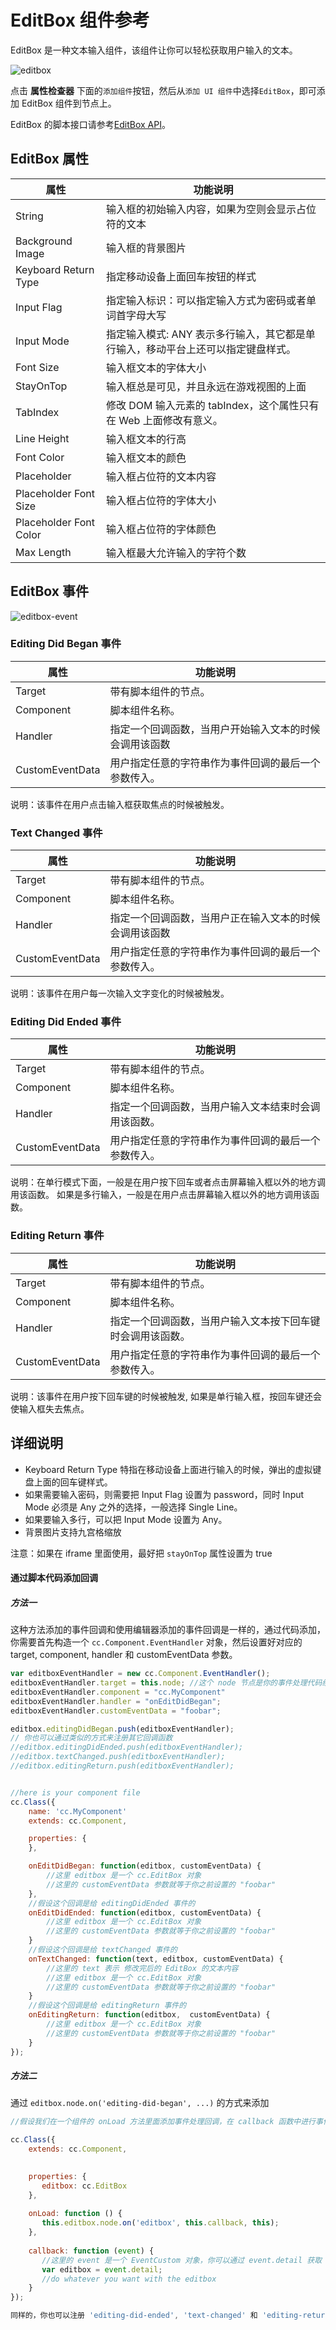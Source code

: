 # EditBox 组件参考

EditBox 是一种文本输入组件，该组件让你可以轻松获取用户输入的文本。

![editbox](./editbox/editbox.png)

点击 **属性检查器** 下面的`添加组件`按钮，然后从`添加 UI 组件`中选择`EditBox`，即可添加 EditBox 组件到节点上。

EditBox 的脚本接口请参考[EditBox API](../api/classes/EditBox.html)。

## EditBox 属性

| 属性                   | 功能说明                                                                         |
| --------------         | -----------                                                                      |
| String                 | 输入框的初始输入内容，如果为空则会显示占位符的文本                               |
| Background Image       | 输入框的背景图片                                                                 |
| Keyboard Return Type   | 指定移动设备上面回车按钮的样式                                                   |
| Input Flag             | 指定输入标识：可以指定输入方式为密码或者单词首字母大写                           |
| Input Mode             | 指定输入模式: ANY 表示多行输入，其它都是单行输入，移动平台上还可以指定键盘样式。 |
| Font Size              | 输入框文本的字体大小                                                             |
| StayOnTop              | 输入框总是可见，并且永远在游戏视图的上面                                         |
| TabIndex               | 修改 DOM 输入元素的 tabIndex，这个属性只有在 Web 上面修改有意义。                |
| Line Height            | 输入框文本的行高                                                                 |
| Font Color             | 输入框文本的颜色                                                                 |
| Placeholder            | 输入框占位符的文本内容                                                           |
| Placeholder Font Size  | 输入框占位符的字体大小                                                           |
| Placeholder Font Color | 输入框占位符的字体颜色                                                           |
| Max Length             | 输入框最大允许输入的字符个数                                                     |

## EditBox 事件

![editbox-event](./editbox/editbox-event.png)

### Editing Did Began 事件
| 属性            | 功能说明                                               |
| --------------  | -----------                                            |
| Target          | 带有脚本组件的节点。                                   |
| Component       | 脚本组件名称。                                         |
| Handler         | 指定一个回调函数，当用户开始输入文本的时候会调用该函数 |
| CustomEventData | 用户指定任意的字符串作为事件回调的最后一个参数传入。   |

 说明：该事件在用户点击输入框获取焦点的时候被触发。


### Text Changed 事件
| 属性            | 功能说明                                               |
| --------------  | -----------                                            |
| Target          | 带有脚本组件的节点。                                   |
| Component       | 脚本组件名称。                                         |
| Handler         | 指定一个回调函数，当用户正在输入文本的时候会调用该函数 |
| CustomEventData | 用户指定任意的字符串作为事件回调的最后一个参数传入。   |

说明：该事件在用户每一次输入文字变化的时候被触发。

### Editing Did Ended 事件
| 属性            | 功能说明                                             |
| --------------  | -----------                                          |
| Target          | 带有脚本组件的节点。                                 |
| Component       | 脚本组件名称。                                       |
| Handler         | 指定一个回调函数，当用户输入文本结束时会调用该函数。 |
| CustomEventData | 用户指定任意的字符串作为事件回调的最后一个参数传入。 |

说明：在单行模式下面，一般是在用户按下回车或者点击屏幕输入框以外的地方调用该函数。
如果是多行输入，一般是在用户点击屏幕输入框以外的地方调用该函数。

### Editing Return 事件
| 属性            | 功能说明                                                   |
| --------------  | -----------                                                |
| Target          | 带有脚本组件的节点。                                       |
| Component       | 脚本组件名称。                                             |
| Handler         | 指定一个回调函数，当用户输入文本按下回车键时会调用该函数。 |
| CustomEventData | 用户指定任意的字符串作为事件回调的最后一个参数传入。       |

说明：该事件在用户按下回车键的时候被触发, 如果是单行输入框，按回车键还会使输入框失去焦点。

## 详细说明

- Keyboard Return Type 特指在移动设备上面进行输入的时候，弹出的虚拟键盘上面的回车键样式。
- 如果需要输入密码，则需要把 Input Flag 设置为 password，同时 Input Mode 必须是 Any 之外的选择，一般选择 Single Line。
- 如果要输入多行，可以把 Input Mode 设置为 Any。
- 背景图片支持九宫格缩放

注意：如果在 iframe 里面使用，最好把 `stayOnTop` 属性设置为 true

#### 通过脚本代码添加回调

##### 方法一

这种方法添加的事件回调和使用编辑器添加的事件回调是一样的，通过代码添加，
你需要首先构造一个 `cc.Component.EventHandler` 对象，然后设置好对应的 target, component, handler 和 customEventData 参数。

```js
var editboxEventHandler = new cc.Component.EventHandler();
editboxEventHandler.target = this.node; //这个 node 节点是你的事件处理代码组件所属的节点
editboxEventHandler.component = "cc.MyComponent"
editboxEventHandler.handler = "onEditDidBegan";
editboxEventHandler.customEventData = "foobar";

editbox.editingDidBegan.push(editboxEventHandler);
// 你也可以通过类似的方式来注册其它回调函数
//editbox.editingDidEnded.push(editboxEventHandler);
//editbox.textChanged.push(editboxEventHandler);
//editbox.editingReturn.push(editboxEventHandler);


//here is your component file
cc.Class({
    name: 'cc.MyComponent'
    extends: cc.Component,

    properties: {
    },

    onEditDidBegan: function(editbox, customEventData) {
        //这里 editbox 是一个 cc.EditBox 对象
        //这里的 customEventData 参数就等于你之前设置的 "foobar"
    },
    //假设这个回调是给 editingDidEnded 事件的
    onEditDidEnded: function(editbox, customEventData) {
        //这里 editbox 是一个 cc.EditBox 对象
        //这里的 customEventData 参数就等于你之前设置的 "foobar"
    }
    //假设这个回调是给 textChanged 事件的
    onTextChanged: function(text, editbox, customEventData) {
        //这里的 text 表示 修改完后的 EditBox 的文本内容
        //这里 editbox 是一个 cc.EditBox 对象
        //这里的 customEventData 参数就等于你之前设置的 "foobar"
    }
    //假设这个回调是给 editingReturn 事件的
    onEditingReturn: function(editbox,  customEventData) {
        //这里 editbox 是一个 cc.EditBox 对象
        //这里的 customEventData 参数就等于你之前设置的 "foobar"
    }
});
```


##### 方法二

通过 `editbox.node.on('editing-did-began', ...)` 的方式来添加

```js
//假设我们在一个组件的 onLoad 方法里面添加事件处理回调，在 callback 函数中进行事件处理:

cc.Class({
    extends: cc.Component,

	
    properties: {
       editbox: cc.EditBox
    },
    
    onLoad: function () {
       this.editbox.node.on('editbox', this.callback, this);
    },
    
    callback: function (event) {
       //这里的 event 是一个 EventCustom 对象，你可以通过 event.detail 获取 EditBox 组件
       var editbox = event.detail;
       //do whatever you want with the editbox
    }
});

同样的，你也可以注册 'editing-did-ended', 'text-changed' 和 'editing-return' 事件，这些事件的回调函数的参数与 'editing-did-began' 的参数一致。

```